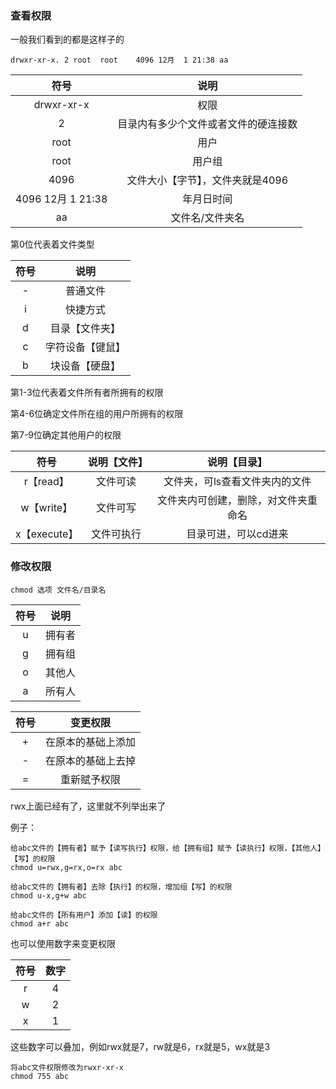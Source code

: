 ### 查看权限

一般我们看到的都是这样子的

```
drwxr-xr-x. 2 root  root    4096 12月  1 21:38 aa
```

|        符号        |                 说明                 |
| :----------------: | :----------------------------------: |
|     drwxr-xr-x     |                 权限                 |
|         2          | 目录内有多少个文件或者文件的硬连接数 |
|        root        |                 用户                 |
|        root        |                用户组                |
|        4096        |   文件大小【字节】，文件夹就是4096   |
| 4096 12月  1 21:38 |              年月日时间              |
|         aa         |           文件名/文件夹名            |



第0位代表着文件类型

| 符号 |       说明       |
| :--: | :--------------: |
|  -   |     普通文件     |
|  i   |     快捷方式     |
|  d   |  目录【文件夹】  |
|  c   | 字符设备【键鼠】 |
|  b   |  块设备【硬盘】  |



第1-3位代表着文件所有者所拥有的权限

第4-6位确定文件所在组的用户所拥有的权限

第7-9位确定其他用户的权限

|     符号     | 说明【文件】 |             说明【目录】             |
| :----------: | :----------: | :----------------------------------: |
|  r【read】   |   文件可读   |    文件夹，可ls查看文件夹内的文件    |
|  w【write】  |   文件可写   | 文件夹内可创建，删除，对文件夹重命名 |
| x【execute】 |  文件可执行  |         目录可进，可以cd进来         |



### 修改权限

```
chmod 选项 文件名/目录名
```

| 符号 |  说明  |
| :--: | :----: |
|  u   | 拥有者 |
|  g   | 拥有组 |
|  o   | 其他人 |
|  a   | 所有人 |

| 符号 |      变更权限      |
| :--: | :----------------: |
|  +   | 在原本的基础上添加 |
|  -   | 在原本的基础上去掉 |
|  =   |    重新赋予权限    |

rwx上面已经有了，这里就不列举出来了

例子：

```
给abc文件的【拥有者】赋予【读写执行】权限，给【拥有组】赋予【读执行】权限，【其他人】【写】的权限
chmod u=rwx,g=rx,o=rx abc
```

```
给abc文件的【拥有者】去除【执行】的权限，增加组【写】的权限
chmod u-x,g+w abc
```

```
给abc文件的【所有用户】添加【读】的权限
chmod a+r abc
```



也可以使用数字来变更权限

| 符号 | 数字 |
| :--: | :--: |
|  r   |  4   |
|  w   |  2   |
|  x   |  1   |

这些数字可以叠加，例如rwx就是7，rw就是6，rx就是5，wx就是3

```
将abc文件权限修改为rwxr-xr-x
chmod 755 abc
```

